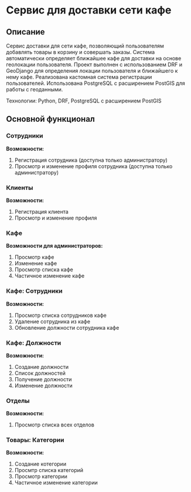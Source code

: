 # Сервис для доставки сети кафе

## Описание
Сервис доставки для сети кафе, позволяющий пользователям добавлять товары в корзину и совершать заказы. Система автоматически определяет ближайшее кафе для доставки на основе геолокации пользователя. Проект выполнен с использованием DRF и GeoDjango для определения локации пользователя и ближайшего к нему кафе. Реализована кастомная система регистрации пользователей. Использована PostgreSQL с расширением PostGIS для работы с геоданными. 

Технологии: Python, DRF, PostgreSQL с расширением PostGIS

## Основной функционал
### Сотрудники
**Возможности:**
1. Регистрация сотрудника (доступна только администратору)
2. Просмотр и изменение профиля сотрудника (доступна только администратору)

### Клиенты
**Возможности:**
1. Регистрация клиента
2. Просмотр и изменение профиля

### Кафе
**Возможности для администраторов:**
1. Просмотр кафе
2. Изменение кафе
3. Просмотр списка кафе
4. Частичное изменение кафе

### Кафе: Сотрудники
**Возможности:**
1. Просмотр списка сотрудников кафе
2. Удаление сотрудника из кафе
3. Обновление должности сотрудника кафе

### Кафе: Должности
**Возможности:**
1. Создание должности
2. Список должностей
3. Получение должности
4. Изменение должности

### Отделы
**Возможности:**
1. Просмотр списка всех отделов

### Товары: Категории
**Возможности:**
1. Создание котегории
2. Просмтр списка категорий
3. Просмотр категории
4. Частичное изменение категории

